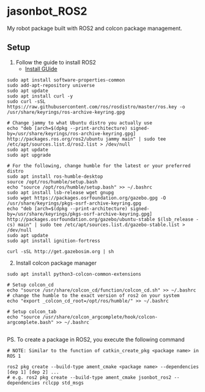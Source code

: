 # jasonbot_ROS2
My robot package built with ROS2 and colcon package management.

## Setup
1. Follow the guide to install ROS2 
    * [Install GUide](https://video.udacity-data.com/topher/2023/October/6538afad_udacity_ros2_gazebo_tutorial.docx/udacity_ros2_gazebo_tutorial.docx.pdf)
```
sudo apt install software-properties-common
sudo add-apt-repository universe
sudo apt update
sudo apt install curl -y
sudo curl -sSL https://raw.githubusercontent.com/ros/rosdistro/master/ros.key -o /usr/share/keyrings/ros-archive-keyring.gpg

# Change jammy to what Ubuntu distro you actually use 
echo "deb [arch=$(dpkg --print-architecture) signed-by=/usr/share/keyrings/ros-archive-keyring.gpg] http://packages.ros.org/ros2/ubuntu jammy main" | sudo tee /etc/apt/sources.list.d/ros2.list > /dev/null
sudo apt update
sudo apt upgrade

# For the following, change humble for the latest or your preferred distro
sudo apt install ros-humble-desktop
source /opt/ros/humble/setup.bash
echo "source /opt/ros/humble/setup.bash" >> ~/.bashrc
sudo apt install lsb-release wget gnupg
sudo wget https://packages.osrfoundation.org/gazebo.gpg -O /usr/share/keyrings/pkgs-osrf-archive-keyring.gpg
echo "deb [arch=$(dpkg --print-architecture) signed-by=/usr/share/keyrings/pkgs-osrf-archive-keyring.gpg] http://packages.osrfoundation.org/gazebo/ubuntu-stable $(lsb_release -cs) main" | sudo tee /etc/apt/sources.list.d/gazebo-stable.list > /dev/null
sudo apt update
sudo apt install ignition-fortress

curl -sSL http://get.gazebosim.org | sh

```
2. Install colcon package manager
```
sudo apt install python3-colcon-common-extensions

# Setup colcon_cd
echo "source /usr/share/colcon_cd/function/colcon_cd.sh" >> ~/.bashrc
# change the humble to the exact version of ros2 on your system
echo "export _colcon_cd_root=/opt/ros/humble/" >> ~/.bashrc

# Setup colcon_tab
echo "source /usr/share/colcon_argcomplete/hook/colcon-argcomplete.bash" >> ~/.bashrc
```
##

PS. To create a package in ROS2, you execute the following command
```
# NOTE: Similar to the function of catkin_create_pkg <package name> in ROS 1 

ros2 pkg create --build-type ament_cmake <package name> --dependencies [dep 1] [dep 2] ...
# e.g. ros2 pkg create --build-type ament_cmake jsonbot_ros2 --dependencies rclcpp std_msgs
```
